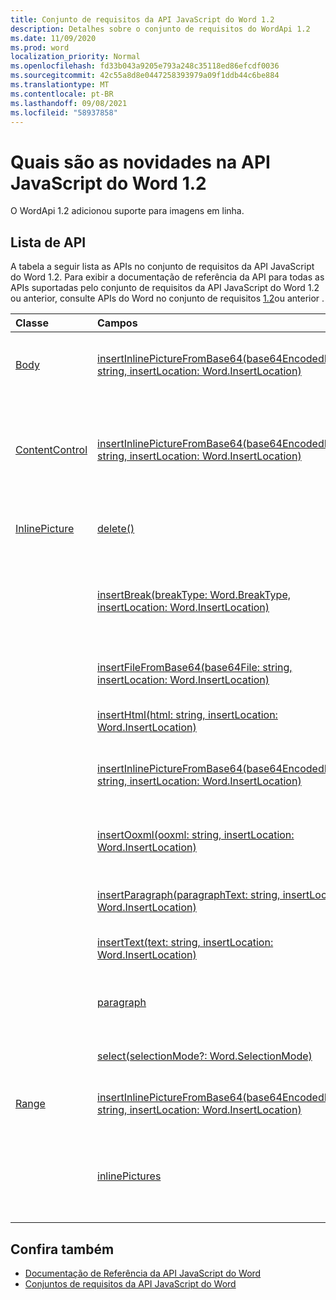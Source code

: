 ```yaml
---
title: Conjunto de requisitos da API JavaScript do Word 1.2
description: Detalhes sobre o conjunto de requisitos do WordApi 1.2
ms.date: 11/09/2020
ms.prod: word
localization_priority: Normal
ms.openlocfilehash: fd33b043a9205e793a248c35118ed86efcdf0036
ms.sourcegitcommit: 42c55a8d8e0447258393979a09f1ddb44c6be884
ms.translationtype: MT
ms.contentlocale: pt-BR
ms.lasthandoff: 09/08/2021
ms.locfileid: "58937858"
---
```

# <a name="whats-new-in-word-javascript-api-12"></a>Quais são as novidades na API JavaScript do Word 1.2

O WordApi 1.2 adicionou suporte para imagens em linha.

## <a name="api-list"></a>Lista de API

A tabela a seguir lista as APIs no conjunto de requisitos da API JavaScript do Word 1.2. Para exibir a documentação de referência da API para todas as APIs suportadas pelo conjunto de requisitos da API JavaScript do Word 1.2 ou anterior, consulte APIs do Word no conjunto de requisitos [1.2](/javascript/api/word?view=word-js-1.2&preserve-view=true)ou anterior .

| Classe | Campos | Descrição |
|:---|:---|:---|
|[Body](/javascript/api/word/word.body)|[insertInlinePictureFromBase64(base64EncodedImage: string, insertLocation: Word.InsertLocation)](/javascript/api/word/word.body#insertInlinePictureFromBase64_base64EncodedImage__insertLocation_)|Insere uma imagem no corpo, no local especificado.|
|[ContentControl](/javascript/api/word/word.contentcontrol)|[insertInlinePictureFromBase64(base64EncodedImage: string, insertLocation: Word.InsertLocation)](/javascript/api/word/word.contentcontrol#insertInlinePictureFromBase64_base64EncodedImage__insertLocation_)|Insere uma imagem embutida no local especificado dentro do controle de conteúdo.|
|[InlinePicture](/javascript/api/word/word.inlinepicture)|[delete()](/javascript/api/word/word.inlinepicture#delete__)|Exclui a imagem embutida do documento.|
||[insertBreak(breakType: Word.BreakType, insertLocation: Word.InsertLocation)](/javascript/api/word/word.inlinepicture#insertBreak_breakType__insertLocation_)|Insere uma quebra no local especificado no documento principal.|
||[insertFileFromBase64(base64File: string, insertLocation: Word.InsertLocation)](/javascript/api/word/word.inlinepicture#insertFileFromBase64_base64File__insertLocation_)|Insere um documento no local especificado.|
||[insertHtml(html: string, insertLocation: Word.InsertLocation)](/javascript/api/word/word.inlinepicture#insertHtml_html__insertLocation_)|Insere HTML no local especificado.|
||[insertInlinePictureFromBase64(base64EncodedImage: string, insertLocation: Word.InsertLocation)](/javascript/api/word/word.inlinepicture#insertInlinePictureFromBase64_base64EncodedImage__insertLocation_)|Insere uma imagem embutida no local especificado.|
||[insertOoxml(ooxml: string, insertLocation: Word.InsertLocation)](/javascript/api/word/word.inlinepicture#insertOoxml_ooxml__insertLocation_)|Insere um formato OOXML no local especificado.|
||[insertParagraph(paragraphText: string, insertLocation: Word.InsertLocation)](/javascript/api/word/word.inlinepicture#insertParagraph_paragraphText__insertLocation_)|Insere um parágrafo no local especificado.|
||[insertText(text: string, insertLocation: Word.InsertLocation)](/javascript/api/word/word.inlinepicture#insertText_text__insertLocation_)|Insere um texto no local especificado.|
||[paragraph](/javascript/api/word/word.inlinepicture#paragraph)|Obtém o parágrafo pai que inclui a imagem embutida.|
||[select(selectionMode?: Word.SelectionMode)](/javascript/api/word/word.inlinepicture#select_selectionMode_)|Seleciona a imagem embutida.|
|[Range](/javascript/api/word/word.range)|[insertInlinePictureFromBase64(base64EncodedImage: string, insertLocation: Word.InsertLocation)](/javascript/api/word/word.range#insertInlinePictureFromBase64_base64EncodedImage__insertLocation_)|Insere uma imagem no local especificado.|
||[inlinePictures](/javascript/api/word/word.range#inlinePictures)|Obtém a coleção de objetos de imagem embutida presentes no intervalo.|

## <a name="see-also"></a>Confira também

- [Documentação de Referência da API JavaScript do Word](/javascript/api/word)
- [Conjuntos de requisitos da API JavaScript do Word](word-api-requirement-sets.md)
